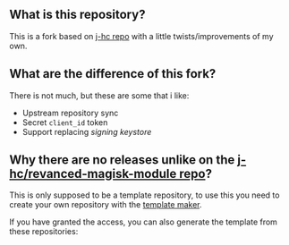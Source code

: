 ## What is this repository?

This is a fork based on [j-hc repo](https://github.com/j-hc/revanced-magisk-module) with a little twists/improvements of my own.

## What are the difference of this fork?

There is not much, but these are some that i like:

* Upstream repository sync
* Secret `client_id` token
* Support replacing _signing keystore_

## Why there are no releases unlike on the [j-hc/revanced-magisk-module repo](https://github.com/j-hc/revanced-magisk-module)?

This is only supposed to be a template repository, to use this you need to create your own repository with the [template maker](https://github.com/new?template_name=rmm&template_owner=mementomoryn).

If you have granted the access, you can also generate the template from these repositories:

